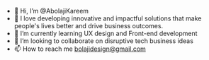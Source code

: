 - 👋 Hi, I’m @AbolajiKareem
- 👀 I love developing innovative and impactful solutions that make people's lives better and drive business outcomes.
- 🌱 I’m currently learning UX design and Front-end development
- 💞️ I’m looking to collaborate on disruptive tech business ideas
- 📫 How to reach me bolajidesign@gmail.com

<!---
AbolajiKareem/AbolajiKareem is a ✨ special ✨ repository because its `README.md` (this file) appears on your GitHub profile.
You can click the Preview link to take a look at your changes.
--->
